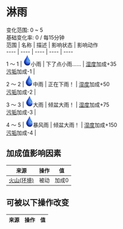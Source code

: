 # 淋雨  
变化范围: 0 ~ 5  
基础变化率: 0 / 每15分钟  
范围  |  名称  |  描述  |  影响状态  |  影响动作  
----  |  ----  |  ----  |  ----  |  ----  
1 ～ 1  |  <img decoding="async" src="Sprite/Thirst.png" style="width:20px;">小雨  |  下了点小雨……  |  [湿度](Wetness.md)加成+35<br>[污垢](Filth.md)加成-1  |    
2 ～ 2  |  <img decoding="async" src="Sprite/Thirst.png" style="width:20px;">中雨  |  正在下雨！  |  [湿度](Wetness.md)加成+50<br>[污垢](Filth.md)加成-2  |    
3 ～ 3  |  <img decoding="async" src="Sprite/Thirst.png" style="width:20px;">大雨  |  倾盆大雨！  |  [湿度](Wetness.md)加成+75<br>[污垢](Filth.md)加成-3  |    
4 ～ 5  |  <img decoding="async" src="Sprite/Thirst.png" style="width:20px;">暴风雨  |  倾盆大雨！  |  [湿度](Wetness.md)加成+150<br>[污垢](Filth.md)加成-4  |    
## 加成值影响因素  
来源  |  操作  |  值  
----  |  ----  |  ----  
[火山(环境)](Env_AcidLake.md)  |  被动  |  加成0  
## 可被以下操作改变  
来源  |  操作  |  值  
----  |  ----  |  ----  
